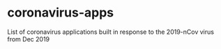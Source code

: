 # coronavirus-apps
List of coronavirus applications built in response to the 2019-nCov virus from Dec 2019

